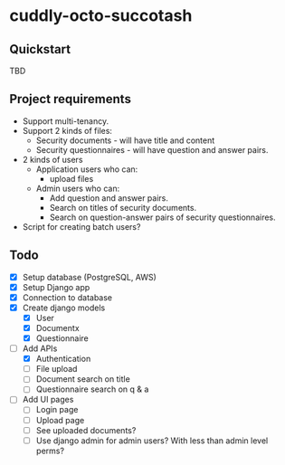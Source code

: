 # cuddly-octo-succotash

## Quickstart
TBD

## Project requirements

* Support multi-tenancy.
* Support 2 kinds of files:
    * Security documents - will have title and content
    * Security questionnaires - will have question and answer pairs.
* 2 kinds of users
    * Application users who can:
        * upload files
    * Admin users who can:
        * Add question and answer pairs.
        * Search on titles of security documents.
        * Search on question-answer pairs of security questionnaires.
* Script for creating batch users?

## Todo

* [x] Setup database (PostgreSQL, AWS)
* [x] Setup Django app
* [x] Connection to database
* [x] Create django models
    * [x] User
    * [x] Documentx
    * [x] Questionnaire
* [ ] Add APIs
    * [x] Authentication
    * [ ] File upload
    * [ ] Document search on title
    * [ ] Questionnaire search on q & a
* [ ] Add UI pages
    * [ ] Login page
    * [ ] Upload page
    * [ ] See uploaded documents?
    * [ ] Use django admin for admin users? With less than admin level perms?
